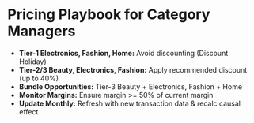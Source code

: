 # Pricing Playbook for Category Managers

- **Tier-1 Electronics, Fashion, Home:** Avoid discounting (Discount Holiday)
- **Tier-2/3 Beauty, Electronics, Fashion:** Apply recommended discount (up to 40%)
- **Bundle Opportunities:** Tier-3 Beauty + Electronics, Fashion + Home
- **Monitor Margins:** Ensure margin >= 50% of current margin
- **Update Monthly:** Refresh with new transaction data & recalc causal effect
